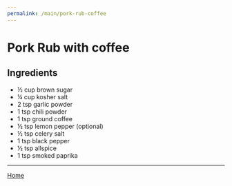 ```yaml
---
permalink: /main/pork-rub-coffee
---
```

# Pork Rub with coffee

## Ingredients

- ½ cup brown sugar
- ¼ cup kosher salt
- 2 tsp garlic powder
- 1 tsp chili powder
- 1 tsp ground coffee
- ½ tsp lemon pepper (optional)
- ½ tsp celery salt
- 1 tsp black pepper
- ½ tsp allspice
- 1 tsp smoked paprika

---

[Home](https://thomasjbarrett82.github.io)
